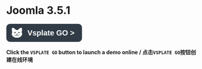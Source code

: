 # Joomla 3.5.1

<a href="https://www.vsplate.com/?docker-compose=https://github.com/vsplate/dcenvs/joomla/3.5.1"><img alt="VSPLATE GO" src="https://raw.githubusercontent.com/vsplate/images/master/vsgo_btn.png" width="200px"></a>

**Click the `VSPLATE GO` button to launch a demo online / 点击`VSPLATE GO`按钮创建在线环境**